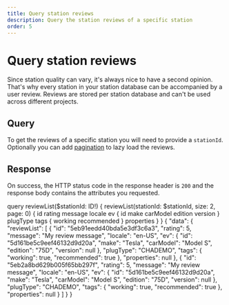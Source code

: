 ```yaml
---
title: Query station reviews
description: Query the station reviews of a specific station
order: 5
---
```


# Query station reviews
Since station quality can vary, it's always nice to have a second opinion. That's why every station in your station database can be accompanied by a user review. Reviews are stored per station database and can't be used across different projects.

## Query
To get the reviews of a specific station you will need to provide a `stationId`. Optionally you can add [pagination]() to lazy load the reviews.

<schema name="reviewList"></schema>

## Response
On success, the HTTP status code in the response header is `200` and the response body contains the attributes you requested.

<playground lang="graphql" url="https://playground.chargetrip.com/?page=reviewListLazyLoading">
<code-block query="reviewList">					
query reviewList($stationId: ID!) {
  reviewList(stationId: $stationId, size: 2, page: 0) {
    id
    rating
    message
    locale
    ev {
      id
      make
      carModel
      edition
      version
    }
    plugType
    tags {
      working
      recommended
    }
    properties
  }
}
</code-block>
<code-block>
{
  "data": {
    "reviewList": [
      {
        "id": "5eb91eedd40bda5e3df3c6a3",
        "rating": 5,
        "message": "My review message",
        "locale": "en-US",
        "ev": {
          "id": "5d161be5c9eef46132d9d20a",
          "make": "Tesla",
          "carModel": "Model S",
          "edition": "75D",
          "version": null
        },
        "plugType": "CHADEMO",
        "tags": {
          "working": true,
          "recommended": true
        },
        "properties": null
      },
      {
        "id": "5eb2a8bd629b005f65bb297f",
        "rating": 5,
        "message": "My review message",
        "locale": "en-US",
        "ev": {
          "id": "5d161be5c9eef46132d9d20a",
          "make": "Tesla",
          "carModel": "Model S",
          "edition": "75D",
          "version": null
        },
        "plugType": "CHADEMO",
        "tags": {
          "working": true,
          "recommended": true
        },
        "properties": null
      }
    ]
  }
}
</code-block>
</playground>